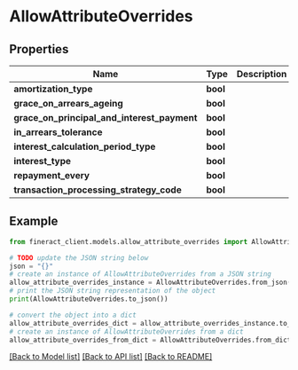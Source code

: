 # AllowAttributeOverrides


## Properties

Name | Type | Description | Notes
------------ | ------------- | ------------- | -------------
**amortization_type** | **bool** |  | [optional] 
**grace_on_arrears_ageing** | **bool** |  | [optional] 
**grace_on_principal_and_interest_payment** | **bool** |  | [optional] 
**in_arrears_tolerance** | **bool** |  | [optional] 
**interest_calculation_period_type** | **bool** |  | [optional] 
**interest_type** | **bool** |  | [optional] 
**repayment_every** | **bool** |  | [optional] 
**transaction_processing_strategy_code** | **bool** |  | [optional] 

## Example

```python
from fineract_client.models.allow_attribute_overrides import AllowAttributeOverrides

# TODO update the JSON string below
json = "{}"
# create an instance of AllowAttributeOverrides from a JSON string
allow_attribute_overrides_instance = AllowAttributeOverrides.from_json(json)
# print the JSON string representation of the object
print(AllowAttributeOverrides.to_json())

# convert the object into a dict
allow_attribute_overrides_dict = allow_attribute_overrides_instance.to_dict()
# create an instance of AllowAttributeOverrides from a dict
allow_attribute_overrides_from_dict = AllowAttributeOverrides.from_dict(allow_attribute_overrides_dict)
```
[[Back to Model list]](../README.md#documentation-for-models) [[Back to API list]](../README.md#documentation-for-api-endpoints) [[Back to README]](../README.md)


